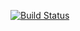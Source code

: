 [![Build Status](https://travis-ci.org/Djiffit/ohtu-viikko1.svg?branch=master)](https://travis-ci.org/Djiffit/ohtu-viikko1)
